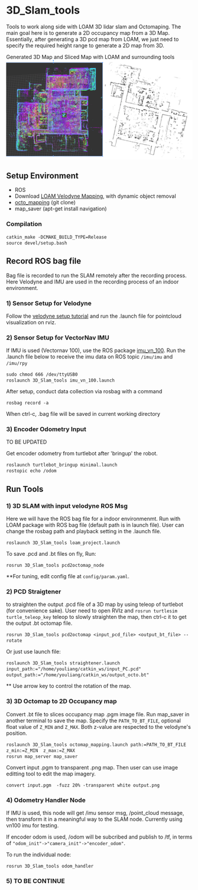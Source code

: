 # 3D_Slam_tools
Tools to work along side with LOAM 3D lidar slam and Octomaping. The main goal here is to generate a 2D occupancy map from a 3D Map. Essentially, after generating a 3D pcd map from LOAM, we just need to specify the required height range to generate a 2D map from 3D. 

Generated 3D Map and Sliced Map with LOAM and surrounding tools
![alt text](/documentation/compare-map.png?)

## Setup Environment
- ROS
- Download [LOAM Velodyne Mapping](https://github.com/yutingkevinlai/velodyne_slam), with dynamic object removal
- [octo_mapping](https://github.com/OctoMap/octomap_mapping) (git clone)
- map_saver  (apt-get install navigation)

### Compilation
```
catkin_make -DCMAKE_BUILD_TYPE=Release
source devel/setup.bash
````

## Record ROS bag file
Bag file is recorded to run the SLAM remotely after the recording process. Here Velodyne and IMU are used in the recording process of an indoor environment.

### 1) Sensor Setup for Velodyne
Follow the [velodyne setup tutorial](http://wiki.ros.org/velodyne/Tutorials/Getting%20Started%20with%20the%20Velodyne%20VLP16) and run the .launch file for pointcloud visualization on rviz. 


### 2) Sensor Setup for VectorNav IMU
If IMU is used (Vectornav 100), use the ROS package [imu_vn_100](https://github.com/KumarRobotics/imu_vn_100). Run the .launch file below to receive the imu data on ROS topic `/imu/imu` and `/imu/rpy`

```
sudo chmod 666 /dev/ttyUSB0
roslaunch 3D_Slam_tools imu_vn_100.launch
````

After setup, conduct data collection via rosbag with a command

```
rosbag record -a
````

When ctrl-c, .bag file will be saved in current working directory


### 3) Encoder Odometry Input

TO BE UPDATED 

Get encoder odometry from turtlebot after 'bringup' the robot.

```
roslaunch turtlebot_bringup minimal.launch
rostopic echo /odom
````


## Run Tools

### 1) 3D SLAM with input velodyne ROS Msg
Here we will have the ROS bag file for a indoor environmenmt. Run with LOAM package with ROS bag file (default path is in launch file). User can change the rosbag path and playback setting in the .launch file.
```
roslaunch 3D_Slam_tools loam_project.launch
````
To save .pcd and .bt files on fly, Run:
```
rosrun 3D_Slam_tools pcd2octomap_node
````

**For tuning, edit config file at `config/param.yaml`.


### 2) PCD Straigtener
to straighten the output .pcd file of a 3D map by using teleop of turtlebot (for convenience sake). User need to open RVIz and `rosrun turtlesim turtle_teleop_key` teleop to slowly straighten the map, then ctrl-c it to get the output .bt octomap file.

```
rosrun 3D_Slam_tools pcd2octomap <input_pcd_file> <output_bt_file> --rotate
````

Or just use launch file:

```
roslaunch 3D_Slam_tools straightener.launch input_path:="/home/youliang/catkin_ws/input_PC.pcd" output_path:="/home/youliang/catkin_ws/output_octo.bt"
````

** Use arrow key to control the rotation of the map.


### 3) 3D Octomap to 2D Occupancy map
Convert .bt file to slices occupancy map .pgm image file. Run map_saver in another terminal to save the map. Specify the `PATH_TO_BT_FILE`, optional float value of `Z_MIN` and `Z_MAX`. Both z-value are respected to the velodyne's position.

```
roslaunch 3D_Slam_tools octomap_mapping.launch path:=PATH_TO_BT_FILE z_min:=Z_MIN  z_max:=Z_MAX
rosrun map_server map_saver
````

Convert input .pgm to transparent .png map. Then user can use image editting tool to edit the map imagery.

```
convert input.pgm  -fuzz 20% -transparent white output.png
````

### 4) Odometry Handler Node
If IMU is used, this node will get /imu sensor msg, /point_cloud message, then transform it in a meaningful way to the SLAM node. Currently using vn100 imu for testing.

If encoder odom is used, /odom will be subcribed and publish to /tf, in terms of ` "odom_init"->"camera_init"->"encoder_odom" `.

To run the individual node:
```
rosrun 3D_Slam_tools odom_handler
````


### 5) TO BE CONTINUE
